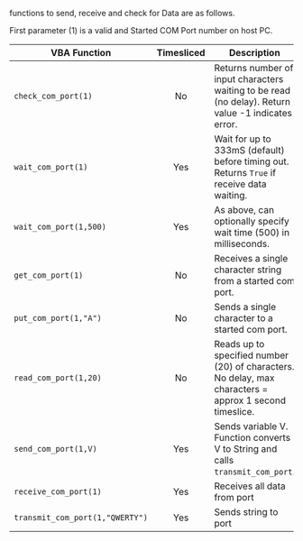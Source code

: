 functions to send, receive and check for Data are as follows. 

First parameter (1) is a valid and Started COM Port number on host PC.

| VBA Function               | Timesliced | Description                                                                                                   |
| ---------------------------|:---------: | --------------------------------------------------------------------------------------------------------------|
| `check_com_port(1)`        |      No    | Returns number of input characters waiting to be read (no delay). Return value -1 indicates error.            |
| `wait_com_port(1)`         |    Yes     | Wait for up to 333mS (default) before timing out. Returns `True` if receive data waiting.                     |
| `wait_com_port(1,500)`     |        Yes | As above, can optionally specify wait time (500) in milliseconds.         |  
| `get_com_port(1)`          |     No     | Receives a single character string from a started com port.                                                   |
| `put_com_port(1,"A")`      |      No    | Sends a single character to a started com port.                                                               |
| `read_com_port(1,20)`      |       No     | Reads up to specified number (20) of characters. No delay, max characters = approx 1 second timeslice.        |
| `send_com_port(1,V)`       |      Yes      | Sends variable V. Function converts V to String and calls `transmit_com_port`.                                |
| `receive_com_port(1)`      |        Yes    | Receives all data from port                  |
| `transmit_com_port(1,"QWERTY")` |   Yes  | Sends string to port                      |
